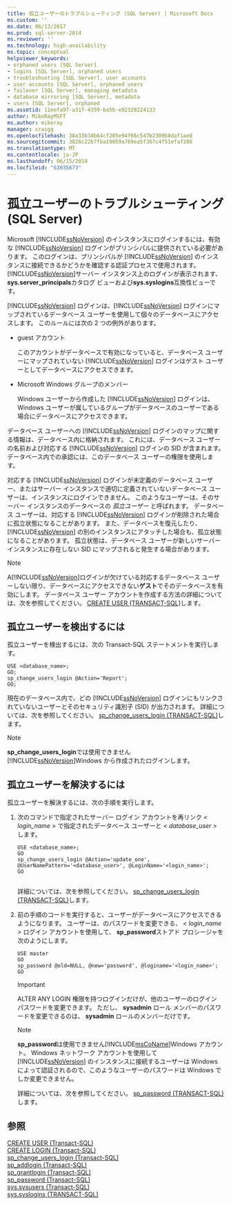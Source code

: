```yaml
---
title: 孤立ユーザーのトラブルシューティング (SQL Server) | Microsoft Docs
ms.custom: ''
ms.date: 06/13/2017
ms.prod: sql-server-2014
ms.reviewer: ''
ms.technology: high-availability
ms.topic: conceptual
helpviewer_keywords:
- orphaned users [SQL Server]
- logins [SQL Server], orphaned users
- troubleshooting [SQL Server], user accounts
- user accounts [SQL Server], orphaned users
- failover [SQL Server], managing metadata
- database mirroring [SQL Server], metadata
- users [SQL Server], orphaned
ms.assetid: 11eefa97-a31f-4359-ba5b-e92328224133
author: MikeRayMSFT
ms.author: mikeray
manager: craigg
ms.openlocfilehash: 38a33b34b64cf285e94f66c547b2309b8daf1ae8
ms.sourcegitcommit: 3026c22b7fba19059a769ea5f367c4f51efaf286
ms.translationtype: MT
ms.contentlocale: ja-JP
ms.lasthandoff: 06/15/2019
ms.locfileid: "63035673"
---
```

# <a name="troubleshoot-orphaned-users-sql-server"></a>孤立ユーザーのトラブルシューティング (SQL Server)
  Microsoft [!INCLUDE[ssNoVersion](../../includes/ssnoversion-md.md)] のインスタンスにログインするには、有効な [!INCLUDE[ssNoVersion](../../includes/ssnoversion-md.md)] ログインがプリンシパルに提供されている必要があります。 このログインは、プリンシパルが [!INCLUDE[ssNoVersion](../../includes/ssnoversion-md.md)] のインスタンスに接続できるかどうかを確認する認証プロセスで使用されます。 [!INCLUDE[ssNoVersion](../../includes/ssnoversion-md.md)]サーバー インスタンス上のログインが表示されます、 **sys.server_principals**カタログ ビューおよび**sys.syslogins**互換性ビューです。  
  
 [!INCLUDE[ssNoVersion](../../includes/ssnoversion-md.md)] ログインは、[!INCLUDE[ssNoVersion](../../includes/ssnoversion-md.md)] ログインにマップされているデータベース ユーザーを使用して個々のデータベースにアクセスします。 このルールには次の 2 つの例外があります。  
  
-   guest アカウント  
  
     このアカウントがデータベースで有効になっていると、データベース ユーザーにマップされていない [!INCLUDE[ssNoVersion](../../includes/ssnoversion-md.md)] ログインはゲスト ユーザーとしてデータベースにアクセスできます。  
  
-   Microsoft Windows グループのメンバー  
  
     Windows ユーザーから作成した [!INCLUDE[ssNoVersion](../../includes/ssnoversion-md.md)] ログインは、Windows ユーザーが属しているグループがデータベースのユーザーである場合にデータベースにアクセスできます。  
  
 データベース ユーザーへの [!INCLUDE[ssNoVersion](../../includes/ssnoversion-md.md)] ログインのマップに関する情報は、データベース内に格納されます。 これには、データベース ユーザーの名前および対応する [!INCLUDE[ssNoVersion](../../includes/ssnoversion-md.md)] ログインの SID が含まれます。 データベース内での承認には、このデータベース ユーザーの権限を使用します。  
  
 対応する [!INCLUDE[ssNoVersion](../../includes/ssnoversion-md.md)] ログインが未定義のデータベース ユーザー、またはサーバー インスタンスで適切に定義されていないデータベース ユーザーは、インスタンスにログインできません。 このようなユーザーは、そのサーバー インスタンスのデータベースの *孤立ユーザー* と呼ばれます。 データベース ユーザーは、対応する [!INCLUDE[ssNoVersion](../../includes/ssnoversion-md.md)] ログインが削除された場合に孤立状態になることがあります。 また、データベースを復元したり、[!INCLUDE[ssNoVersion](../../includes/ssnoversion-md.md)] の別のインスタンスにアタッチした場合も、孤立状態になることがあります。 孤立状態は、データベース ユーザーが新しいサーバー インスタンスに存在しない SID にマップされると発生する場合があります。  
  
> [!NOTE]  
>  A[!INCLUDE[ssNoVersion](../../includes/ssnoversion-md.md)]ログインが欠けている対応するデータベース ユーザーしない限り、データベースにアクセスできない**ゲスト**でそのデータベースを有効にします。 データベース ユーザー アカウントを作成する方法の詳細については、次を参照してください。 [CREATE USER &#40;TRANSACT-SQL&#41;](/sql/t-sql/statements/create-user-transact-sql)します。  
  
## <a name="to-detect-orphaned-users"></a>孤立ユーザーを検出するには  
 孤立ユーザーを検出するには、次の Transact-SQL ステートメントを実行します。  
  
```  
USE <database_name>;  
GO;   
sp_change_users_login @Action='Report';  
GO;  
```  
  
 現在のデータベース内で、どの [!INCLUDE[ssNoVersion](../../includes/ssnoversion-md.md)] ログインにもリンクされていないユーザーとそのセキュリティ識別子 (SID) が出力されます。 詳細については、次を参照してください。 [sp_change_users_login &#40;TRANSACT-SQL&#41;](/sql/relational-databases/system-stored-procedures/sp-change-users-login-transact-sql)します。  
  
> [!NOTE]  
>  **sp_change_users_login**では使用できません[!INCLUDE[ssNoVersion](../../includes/ssnoversion-md.md)]Windows から作成されたログインします。  
  
## <a name="to-resolve-an-orphaned-user"></a>孤立ユーザーを解決するには  
 孤立ユーザーを解決するには、次の手順を実行します。  
  
1.  次のコマンドで指定されたサーバー ログイン アカウントを再リンク *< login_name >* で指定されたデータベース ユーザーと *< database_user >* します。  
  
    ```  
    USE <database_name>;  
    GO  
    sp_change_users_login @Action='update_one', @UserNamePattern='<database_user>', @LoginName='<login_name>';  
    GO  
  
    ```  
  
     詳細については、次を参照してください。 [sp_change_users_login &#40;TRANSACT-SQL&#41;](/sql/relational-databases/system-stored-procedures/sp-change-users-login-transact-sql)します。  
  
2.  前の手順のコードを実行すると、ユーザーがデータベースにアクセスできるようになります。 ユーザーは、のパスワードを変更できる、 *< login_name >* ログイン アカウントを使用して、 **sp_password**ストアド プロシージャを次のようにします。  
  
    ```  
    USE master   
    GO  
    sp_password @old=NULL, @new='password', @loginame='<login_name>';  
    GO  
    ```  
  
    > [!IMPORTANT]  
    >  ALTER ANY LOGIN 権限を持つログインだけが、他のユーザーのログイン パスワードを変更できます。 ただし、 **sysadmin** ロール メンバーのパスワードを変更できるのは、 **sysadmin** ロールのメンバーだけです。  
  
    > [!NOTE]  
    >  **sp_password**は使用できません[!INCLUDE[msCoName](../../includes/msconame-md.md)]Windows アカウント。 Windows ネットワーク アカウントを使用して [!INCLUDE[ssNoVersion](../../includes/ssnoversion-md.md)] のインスタンスに接続するユーザーは Windows によって認証されるので、このようなユーザーのパスワードは Windows でしか変更できません。  
  
     詳細については、次を参照してください。 [sp_password &#40;TRANSACT-SQL&#41;](/sql/relational-databases/system-stored-procedures/sp-password-transact-sql)します。  
  
## <a name="see-also"></a>参照  
 [CREATE USER &#40;Transact-SQL&#41;](/sql/t-sql/statements/create-user-transact-sql)   
 [CREATE LOGIN &#40;Transact-SQL&#41;](/sql/t-sql/statements/create-login-transact-sql)   
 [sp_change_users_login &#40;Transact-SQL&#41;](/sql/relational-databases/system-stored-procedures/sp-change-users-login-transact-sql)   
 [sp_addlogin &#40;Transact-SQL&#41;](/sql/relational-databases/system-stored-procedures/sp-addlogin-transact-sql)   
 [sp_grantlogin &#40;Transact-SQL&#41;](/sql/relational-databases/system-stored-procedures/sp-grantlogin-transact-sql)   
 [sp_password &#40;Transact-SQL&#41;](/sql/relational-databases/system-stored-procedures/sp-password-transact-sql)   
 [sys.sysusers &#40;Transact-SQL&#41;](/sql/relational-databases/system-compatibility-views/sys-sysusers-transact-sql)   
 [sys.syslogins &#40;TRANSACT-SQL&#41;](/sql/relational-databases/system-compatibility-views/sys-syslogins-transact-sql)  
  
  
